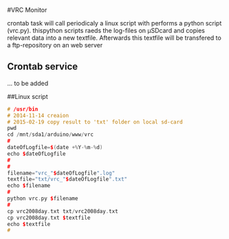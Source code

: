 #VRC Monitor

crontab task will call periodicaly a linux script with performs a python script (vrc.py). thispython scripts raeds the log-files on µSDcard and copies relevant data into a new textfile. Afterwards this textfile will be transfered to a ftp-repository on an web server 

## Crontab service
... to be added

##Linux script

```C++
# /usr/bin
# 2014-11-14 creaion
# 2015-02-19 copy result to 'txt' folder on local sd-card
pwd
cd /mnt/sda1/arduino/www/vrc
#
dateOfLogfile=$(date +%Y-%m-%d)
echo $dateOfLogfile
#
#
filename="vrc_"$dateOfLogfile".log"
textfile="txt/vrc_"$dateOfLogfile".txt"
echo $filename
#
python vrc.py $filename
#
cp vrc2008day.txt txt/vrc2008day.txt
cp vrc2008day.txt $textfile
echo $textfile
# 
```
